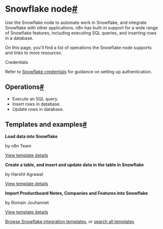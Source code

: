 [](https://github.com/n8n-io/n8n-docs/edit/main/docs/integrations/builtin/app-nodes/n8n-nodes-base.snowflake.md "Edit this page")

# Snowflake node[#](#snowflake-node "Permanent link")

Use the Snowflake node to automate work in Snowflake, and integrate Snowflake with other applications. n8n has built-in support for a wide range of Snowflake features, including executing SQL queries, and inserting rows in a database.

On this page, you'll find a list of operations the Snowflake node supports and links to more resources.

Credentials

Refer to [Snowflake credentials](../../credentials/snowflake/) for guidance on setting up authentication.

## Operations[#](#operations "Permanent link")

*   Execute an SQL query.
*   Insert rows in database.
*   Update rows in database.

## Templates and examples[#](#templates-and-examples "Permanent link")

**Load data into Snowflake**

by n8n Team

[View template details](https://n8n.io/workflows/1918-load-data-into-snowflake/)

**Create a table, and insert and update data in the table in Snowflake**

by Harshil Agrawal

[View template details](https://n8n.io/workflows/824-create-a-table-and-insert-and-update-data-in-the-table-in-snowflake/)

**Import Productboard Notes, Companies and Features into Snowflake**

by Romain Jouhannet

[View template details](https://n8n.io/workflows/2576-import-productboard-notes-companies-and-features-into-snowflake/)

[Browse Snowflake integration templates](https://n8n.io/integrations/snowflake/), or [search all templates](https://n8n.io/workflows/)